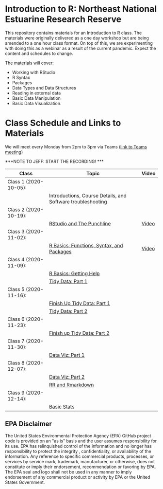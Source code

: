 # Introduction to R: Northeast National Estuarine Research Reserve

This repository contains materials for an Introduction to R class.  The materials were originally delivered as a one day workshop but are being amended to a one hour class format.  On top of this, we are experimenting with doing this as a webinar as a result of the current pandemic.  Expect the content and schedules to change.

The materials will cover:

- Working with RStudio
- R Syntax
- Packages
- Data Types and Data Structures
- Reading in external data
- Basic Data Manipulation
- Basic Data Visualization.

# Class Schedule and Links to Materials
We will meet every Monday from 2pm to 3pm via Teams ([link to Teams meeting](https://teams.microsoft.com/l/meetup-join/19%3ameeting_N2I1N2U4OWYtMWM1MC00MjRhLWFlNWQtMjQzMzc1MmEyOTI4%40thread.v2/0?context=%7b%22Tid%22%3a%2288b378b3-6748-4867-acf9-76aacbeca6a7%22%2c%22Oid%22%3a%2290904e2a-aa82-465e-9922-afce4bc6d524%22%7d)) 

***NOTE TO JEFF:  START THE RECORDING! ***

|Class                      |Topic                                             |Video |
|---------------------------|--------------------------------------------------|------| 
|Class 1 (2020-10-05):      |                                                  ||      
|                           |Introductions, Course Details, and Software troubleshooting||
|Class 2 (2020-10-19):      |                                                  ||
|                           |[RStudio and The Punchline](lessons/01_rstudio.md)|[Video](https://youtu.be/Nvqtjt73k3g)|
|Class 3 (2020-11-02):      |                                                  ||
|                           |[R Basics: Functions, Syntax, and Packages](lessons/02_r_basics.md)|[Video](https://youtu.be/DjQMiTpWLto)|
|Class 4 (2020-11-09):      |                                                  ||
|                           |[R Basics: Getting Help](lessons/02_r_basics.md#getting-help)||
|                           |[Tidy Data: Part 1](lessons/03_tidy_data_in_r_1.md)||
|Class 5 (2020-11-16):      |                                                  ||
|                           |[Finish Up Tidy Data: Part 1](lessons/03_tidy_data_in_r_1.md)||
|                           |[Tidy Data: Part 2](lessons/03_tidy_data_in_r_2.md)||
|Class 6 (2020-11-23):      |                                                  ||
|                           |[Finish up Tidy Data: Part 2](lessons/03_tidy_data_in_r_2.md#filter)||
|Class 7 (2020-11-30):      |                                                  ||
|                           |[Data Viz: Part 1](lessons/04_data_viz_with_ggplot2.md)||
|Class 8 (2020-12-07):      |                                                  ||
|                           |[Data Viz: Part 2](lessons/04_data_viz_with_ggplot2.md)||
|                           |[RR and Rmarkdown](lessons/05_rr_and_rmarkdown.md)||
|Class 9 (2020-12-14):      |                                                  ||
|                           |[Basic Stats](lessons/06_basic_stats.md)          ||

## EPA Disclaimer
The United States Environmental Protection Agency (EPA) GitHub project code is provided on an "as is" basis and the user assumes responsibility for its use. EPA has relinquished control of the information and no longer has responsibility to protect the integrity , confidentiality, or availability of the information. Any reference to specific commercial products, processes, or services by service mark, trademark, manufacturer, or otherwise, does not constitute or imply their endorsement, recommendation or favoring by EPA. The EPA seal and logo shall not be used in any manner to imply endorsement of any commercial product or activity by EPA or the United States Government.